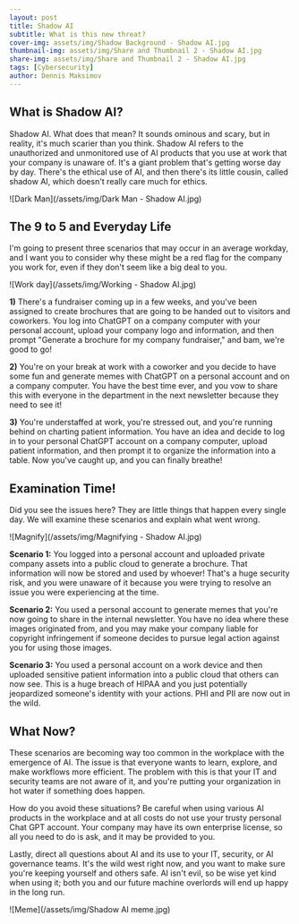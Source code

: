 ```yaml
---
layout: post
title: Shadow AI
subtitle: What is this new threat?
cover-img: assets/img/Shadow Background - Shadow AI.jpg
thumbnail-img: assets/img/Share and Thumbnail 2 - Shadow AI.jpg
share-img: assets/img/Share and Thumbnail 2 - Shadow AI.jpg
tags: [Cybersecurity]
author: Dennis Maksimov
---
```


## What is Shadow AI?

Shadow AI. What does that mean? It sounds ominous and scary, but in reality, it's much scarier than you think. Shadow AI refers to the unauthorized and unmonitored use of AI products that you use at work that your company is unaware of. It's a giant problem that's getting worse day by day. There's the ethical use of AI, and then there's its little cousin, called shadow AI, which doesn't really care much for ethics.

![Dark Man](/assets/img/Dark Man - Shadow AI.jpg)

## The 9 to 5 and Everyday Life

I'm going to present three scenarios that may occur in an average workday, and I want you to consider why these might be a red flag for the company you work for, even if they don't seem like a big deal to you.

![Work day](/assets/img/Working - Shadow AI.jpg)

**1)** There's a fundraiser coming up in a few weeks, and you've been assigned to create brochures that are going to be handed out to visitors and coworkers. You log into ChatGPT on a company computer with your personal account, upload your company logo and information, and then prompt "Generate a brochure for my company fundraiser," and bam, we're good to go!

**2)** You're on your break at work with a coworker and you decide to have some fun and generate memes with ChatGPT on a personal account and on a company computer. You have the best time ever, and you vow to share this with everyone in the department in the next newsletter because they need to see it!

**3)** You're understaffed at work, you're stressed out, and you're running behind on charting patient information. You have an idea and decide to log in to your personal ChatGPT account on a company computer, upload patient information, and then prompt it to organize the information into a table. Now you've caught up, and you can finally breathe!

## Examination Time!

Did you see the issues here? They are little things that happen every single day. We will examine these scenarios and explain what went wrong.

![Magnify](/assets/img/Magnifying - Shadow AI.jpg)

**Scenario 1:** You logged into a personal account and uploaded private company assets into a public cloud to generate a brochure. That information will now be stored and used by whoever! That's a huge security risk, and you were unaware of it because you were trying to resolve an issue you were experiencing at the time.

**Scenario 2:** You used a personal account to generate memes that you're now going to share in the internal newsletter. You have no idea where these images originated from, and you may make your company liable for copyright infringement if someone decides to pursue legal action against you for using those images.

**Scenario 3:** You used a personal account on a work device and then uploaded sensitive patient information into a public cloud that others can now see. This is a huge breach of HIPAA and you just potentially jeopardized someone's identity with your actions. PHI and PII are now out in the wild.

## What Now?

These scenarios are becoming way too common in the workplace with the emergence of AI. The issue is that everyone wants to learn, explore, and make workflows more efficient. The problem with this is that your IT and security teams are not aware of it, and you're putting your organization in hot water if something does happen.

How do you avoid these situations? Be careful when using various AI products in the workplace and at all costs do not use your trusty personal Chat GPT account. Your company may have its own enterprise license, so all you need to do is ask, and it may be provided to you.

Lastly, direct all questions about AI and its use to your IT, security, or AI governance teams. It's the wild west right now, and you want to make sure you're keeping yourself and others safe. AI isn't evil, so be wise yet kind when using it; both you and our future machine overlords will end up happy in the long run.

![Meme](/assets/img/Shadow AI meme.jpg)
